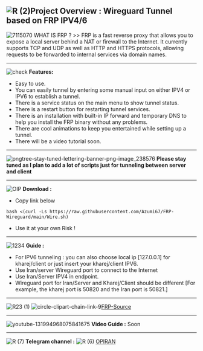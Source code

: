![R (2)](https://github.com/Azumi67/FRP-Wireguard/assets/119934376/3a051159-7849-42b0-97d6-90ea6e78d13f)Project Overview : Wireguard Tunnel based on FRP IPV4/6
--------------------------------

![7115070](https://github.com/Azumi67/FRP-Wireguard/assets/119934376/d04e7b18-0b6d-4237-8447-2f7e1736a2dd)  WHAT IS FRP ? >> FRP is a fast reverse proxy that allows you to expose a local server behind a NAT or firewall to the Internet. It currently supports TCP and UDP as well as HTTP and HTTPS protocols, allowing requests to be forwarded to internal services via domain names.

------------------------------------------------------------------------------

![check](https://github.com/Azumi67/FRP-Wireguard/assets/119934376/9445fa6e-9eff-4299-b65d-5115bf53aead) **Features:**

- Easy to use.
- You can easily tunnel by entering some manual input on either IPV4 or IPV6 to establish a tunnel.
- There is a service status on the main menu to show tunnel status.
- There is a restart button for restarting tunnel services.
- There is an installation with built-in IP forward and temporary DNS to help you install the FRP binary without any problems.
- There are cool animations to keep you entertained while setting up a tunnel.
- There will be a video tutorial soon.
----------------------------------------------------------------------------------------------------------------------------

![pngtree-stay-tuned-lettering-banner-png-image_238576](https://github.com/Azumi67/FRP-Wireguard/assets/119934376/7ca06a6e-d94a-45b9-bfc6-0a71090fd10e) **Please stay tuned as I plan to add a lot of scripts just for tunneling between server and client**

-------------------------------------------------------------------------------------------------------------------------

![OIP](https://github.com/Azumi67/FRP-Wireguard/assets/119934376/7a82e195-5beb-4a18-8365-5cd737525c66) **Download :** 
 - Copy link below
   
```
bash <(curl -Ls https://raw.githubusercontent.com/Azumi67/FRP-Wireguard/main/Wire.sh)
```
- Use it at your own Risk !
-------------------------------------------------------------------------------------------------

![1234](https://github.com/Azumi67/FRP-Wireguard/assets/119934376/d1434ac2-94a9-44ef-8a14-84b981ab2e75) **Guide :** 

- For IPV6 tunneling : you can also choose local ip [127.0.0.1] for kharej/client or just insert your kharej/client IPV6.
- Use Iran/server Wireguard port to connect to the Internet
- Use Iran/Server IPV4 in endpoint.
- Wireguard port for Iran/Server and Kharej/Client should be different [For example, the kharej port is 50820 and the Iran port is 50821.]

------------------------------------------------------------------------------------------
![R23 (1)](https://github.com/Azumi67/FRP-Wireguard/assets/119934376/31baa226-5045-4489-90d2-1a066a91e880)
![circle-clipart-chain-link-9](https://github.com/Azumi67/FRP-Wireguard/assets/119934376/348d93a7-b12b-414a-908d-664ea38f4cdf)[FRP-Source](https://github.com/fatedier/frp)

------------------------------------------------------------------------------------------------------------
![youtube-131994968075841675](https://github.com/Azumi67/FRP-Wireguard/assets/119934376/dcde492b-ba44-4837-bb50-bbe4b3ac843a) **Video Guide :**  Soon

---------------------------------------------------------------------------------------------------------

![R (7)](https://github.com/Azumi67/FRP-Wireguard/assets/119934376/5024ce1e-1cbf-4855-9b78-497c39b9f2f8) **Telegram channel :**
![R (6)](https://github.com/Azumi67/FRP-Wireguard/assets/119934376/b9c77229-d9b2-42e3-910c-a0a2ea820c92) [OPIRAN](https://github.com/opiran-club)







